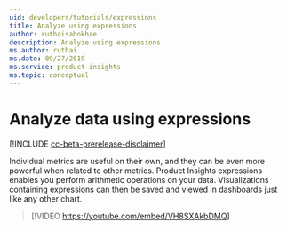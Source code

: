 ```yaml
---
uid: developers/tutorials/expressions
title: Analyze using expressions
author: ruthaisabokhae
description: Analyze using expressions
ms.author: ruthai
ms.date: 09/27/2019
ms.service: product-insights
ms.topic: conceptual
---
```


# Analyze data using expressions
[!INCLUDE [cc-beta-prerelease-disclaimer]( includes/cc-beta-prerelease-disclaimer.md)]

Individual metrics are useful on their own, and they can be even more powerful when related to other metrics. Product Insights expressions enables you perform arithmetic operations on your data. Visualizations containing expressions can then be saved and viewed in dashboards just like any other chart.



>[!VIDEO https://youtube.com/embed/VH8SXAkbDMQ] 

